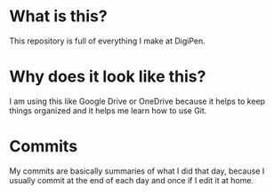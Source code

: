 # What is this?
This repository is full of everything I make at DigiPen.
# Why does it look like this?
I am using this like Google Drive or OneDrive because it helps to keep things organized and it helps me learn how to use Git.
# Commits
My commits are basically summaries of what I did that day, because I usually commit at the end of each day and once if I edit it at home.
